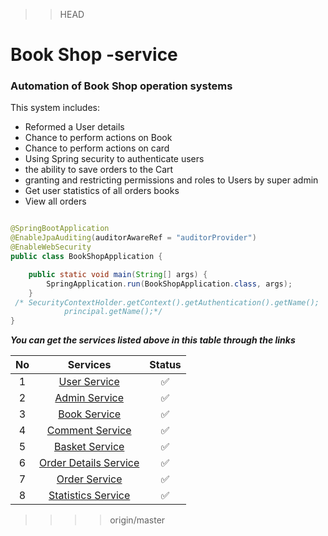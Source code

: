 >>HEAD
# Book Shop -service

### Automation of Book Shop  operation systems

This system includes:

* Reformed a User details
* Chance to perform actions on Book
* Chance to perform actions on card
* Using Spring security to authenticate users
* the ability to save orders to the Cart
* granting and restricting permissions and roles to Users by super admin
* Get user statistics of all orders books
* View all orders

```java

@SpringBootApplication
@EnableJpaAuditing(auditorAwareRef = "auditorProvider")
@EnableWebSecurity
public class BookShopApplication {

    public static void main(String[] args) {
        SpringApplication.run(BookShopApplication.class, args);
    }
 /* SecurityContextHolder.getContext().getAuthentication().getName();
            principal.getName();*/
}
```

***You can get the services listed above in this table through the links***

| No |                                                                               Services                                                                               | Status |
|:--:|:--------------------------------------------------------------------------------------------------------------------------------------------------------------------:|:------:|
| 1  |            [User Service](https://github.com/QodirovHudoberdi/bookShopNew/blob/master/src/main/java/com/company/bookShop/controller/UserController.java)             |   ✅    |
| 2  |           [Admin Service](https://github.com/QodirovHudoberdi/bookShopNew/blob/master/src/main/java/com/company/bookShop/controller/AdminController.java)            |   ✅    |
| 3  |            [Book Service](https://github.com/QodirovHudoberdi/bookShopNew/blob/master/src/main/java/com/company/bookShop/controller/BookController.java)             |   ✅    |
| 4  |         [Comment Service](https://github.com/QodirovHudoberdi/bookShopNew/blob/master/src/main/java/com/company/bookShop/controller/CommentController.java)          |   ✅    |
| 5  |          [Basket Service ](https://github.com/QodirovHudoberdi/bookShopNew/blob/master/src/main/java/com/company/bookShop/controller/BasketController.java)          |   ✅    |
| 6  | [Order Details Service](https://github.com/QodirovHudoberdi/bookShopNew/blob/master/src/main/java/com/company/bookShop/controller/OrderDetailController.java) |   ✅    |
| 7  |        [Order Service](https://github.com/QodirovHudoberdi/bookShopNew/blob/master/src/main/java/com/company/bookShop/controller/OrderController.java)         |   ✅    |
| 8  |   [Statistics Service](https://github.com/QodirovHudoberdi/bookShopNew/blob/master/src/main/java/com/company/bookShop/controller/StatsController.java)    |   ✅    |

>>>>origin/master